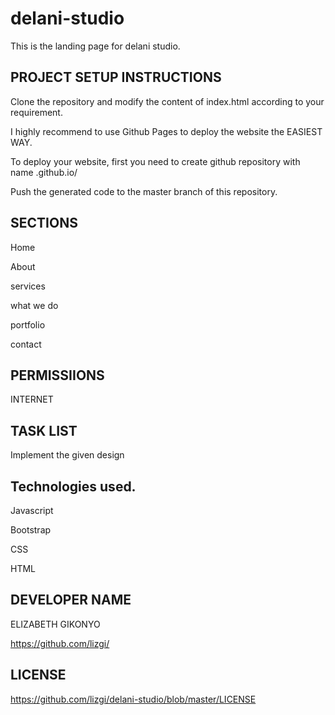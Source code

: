 # delani-studio
This is the landing page for delani studio.

## PROJECT SETUP INSTRUCTIONS
Clone the repository and modify the content of index.html according to your requirement.

I highly recommend to use Github Pages to deploy the website the EASIEST WAY.

To deploy your website, first you need to create github repository with name .github.io/

Push the generated code to the master branch of this repository.

## SECTIONS
Home 

About

services

what we do

portfolio

contact

## PERMISSIIONS
INTERNET

## TASK LIST
Implement the given design

## Technologies used.
Javascript

Bootstrap

CSS

HTML

## DEVELOPER NAME
ELIZABETH GIKONYO 

https://github.com/lizgi/

## LICENSE
https://github.com/lizgi/delani-studio/blob/master/LICENSE

